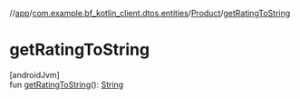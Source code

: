//[app](../../../index.md)/[com.example.bf_kotlin_client.dtos.entities](../index.md)/[Product](index.md)/[getRatingToString](get-rating-to-string.md)

# getRatingToString

[androidJvm]\
fun [getRatingToString](get-rating-to-string.md)(): [String](https://kotlinlang.org/api/latest/jvm/stdlib/kotlin/-string/index.html)
